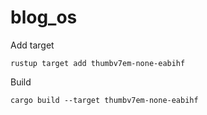 # blog_os

Add target
```
rustup target add thumbv7em-none-eabihf
```

Build
```
cargo build --target thumbv7em-none-eabihf
```
